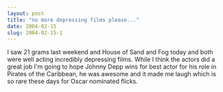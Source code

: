 ```yaml
---
layout: post
title: "no more depressing films please..."
date: 2004-02-15
slug: 2004-02-15-1
---
```


I saw 21 grams last weekend and House of Sand and Fog today and both were well acting incredibly depressing films.  While I think the actors did a great job I&apos;m going to  hope Johnny Depp wins for best actor for his role in Pirates of the Caribbean, he was awesome and it made me laugh which is so rare these days for Oscar nominated flicks.

